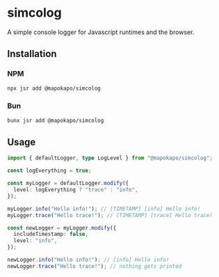 # simcolog

A simple console logger for Javascript runtimes and the browser.

## Installation

### NPM

```sh
npx jsr add @mapokapo/simcolog
```

### Bun

```sh
bunx jsr add @mapokapo/simcolog
```

## Usage

```ts
import { defaultLogger, type LogLevel } from "@mapokapo/simcolog";

const logEverything = true;

const myLogger = defaultLogger.modify({
  level: logEverything ? "trace" : "info",
});

myLogger.info("Hello info!"); // [TIMETAMP] [info] Hello info!
myLogger.trace("Hello trace!"); // [TIMETAMP] [trace] Hello trace!

const newLogger = myLogger.modify({
  includeTimestamp: false,
  level: "info",
});

newLogger.info("Hello info!"); // [info] Hello info!
newLogger.trace("Hello trace!"); // nothing gets printed
```
